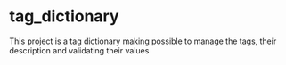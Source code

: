 # tag_dictionary
This project is a tag dictionary making possible to manage the tags, their description and validating their values
